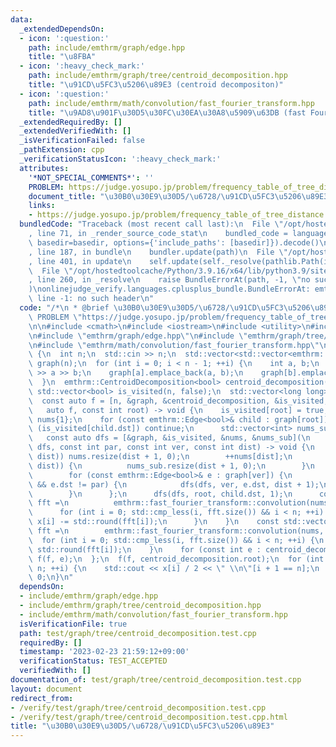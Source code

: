 ```yaml
---
data:
  _extendedDependsOn:
  - icon: ':question:'
    path: include/emthrm/graph/edge.hpp
    title: "\u8FBA"
  - icon: ':heavy_check_mark:'
    path: include/emthrm/graph/tree/centroid_decomposition.hpp
    title: "\u91CD\u5FC3\u5206\u89E3 (centroid decompositon)"
  - icon: ':question:'
    path: include/emthrm/math/convolution/fast_fourier_transform.hpp
    title: "\u9AD8\u901F\u30D5\u30FC\u30EA\u30A8\u5909\u63DB (fast Fourier transform)"
  _extendedRequiredBy: []
  _extendedVerifiedWith: []
  _isVerificationFailed: false
  _pathExtension: cpp
  _verificationStatusIcon: ':heavy_check_mark:'
  attributes:
    '*NOT_SPECIAL_COMMENTS*': ''
    PROBLEM: https://judge.yosupo.jp/problem/frequency_table_of_tree_distance
    document_title: "\u30B0\u30E9\u30D5/\u6728/\u91CD\u5FC3\u5206\u89E3"
    links:
    - https://judge.yosupo.jp/problem/frequency_table_of_tree_distance
  bundledCode: "Traceback (most recent call last):\n  File \"/opt/hostedtoolcache/Python/3.9.16/x64/lib/python3.9/site-packages/onlinejudge_verify/documentation/build.py\"\
    , line 71, in _render_source_code_stat\n    bundled_code = language.bundle(stat.path,\
    \ basedir=basedir, options={'include_paths': [basedir]}).decode()\n  File \"/opt/hostedtoolcache/Python/3.9.16/x64/lib/python3.9/site-packages/onlinejudge_verify/languages/cplusplus.py\"\
    , line 187, in bundle\n    bundler.update(path)\n  File \"/opt/hostedtoolcache/Python/3.9.16/x64/lib/python3.9/site-packages/onlinejudge_verify/languages/cplusplus_bundle.py\"\
    , line 401, in update\n    self.update(self._resolve(pathlib.Path(included), included_from=path))\n\
    \  File \"/opt/hostedtoolcache/Python/3.9.16/x64/lib/python3.9/site-packages/onlinejudge_verify/languages/cplusplus_bundle.py\"\
    , line 260, in _resolve\n    raise BundleErrorAt(path, -1, \"no such header\"\
    )\nonlinejudge_verify.languages.cplusplus_bundle.BundleErrorAt: emthrm/graph/edge.hpp:\
    \ line -1: no such header\n"
  code: "/*\n * @brief \u30B0\u30E9\u30D5/\u6728/\u91CD\u5FC3\u5206\u89E3\n */\n#define\
    \ PROBLEM \"https://judge.yosupo.jp/problem/frequency_table_of_tree_distance\"\
    \n\n#include <cmath>\n#include <iostream>\n#include <utility>\n#include <vector>\n\
    \n#include \"emthrm/graph/edge.hpp\"\n#include \"emthrm/graph/tree/centroid_decomposition.hpp\"\
    \n#include \"emthrm/math/convolution/fast_fourier_transform.hpp\"\n\nint main()\
    \ {\n  int n;\n  std::cin >> n;\n  std::vector<std::vector<emthrm::Edge<bool>>>\
    \ graph(n);\n  for (int i = 0; i < n - 1; ++i) {\n    int a, b;\n    std::cin\
    \ >> a >> b;\n    graph[a].emplace_back(a, b);\n    graph[b].emplace_back(b, a);\n\
    \  }\n  emthrm::CentroidDecomposition<bool> centroid_decomposition(graph);\n \
    \ std::vector<bool> is_visited(n, false);\n  std::vector<long long> x(n, 0);\n\
    \  const auto f = [n, &graph, &centroid_decomposition, &is_visited, &x](\n   \
    \   auto f, const int root) -> void {\n    is_visited[root] = true;\n    std::vector<int>\
    \ nums{1};\n    for (const emthrm::Edge<bool>& child : graph[root]) {\n      if\
    \ (is_visited[child.dst]) continue;\n      std::vector<int> nums_sub{0};\n   \
    \   const auto dfs = [&graph, &is_visited, &nums, &nums_sub](\n          auto\
    \ dfs, const int par, const int ver, const int dist) -> void {\n        if (std::cmp_less_equal(nums.size(),\
    \ dist)) nums.resize(dist + 1, 0);\n        ++nums[dist];\n        if (std::cmp_less_equal(nums_sub.size(),\
    \ dist)) {\n          nums_sub.resize(dist + 1, 0);\n        }\n        ++nums_sub[dist];\n\
    \        for (const emthrm::Edge<bool>& e : graph[ver]) {\n          if (!is_visited[e.dst]\
    \ && e.dst != par) {\n            dfs(dfs, ver, e.dst, dist + 1);\n          }\n\
    \        }\n      };\n      dfs(dfs, root, child.dst, 1);\n      const std::vector<emthrm::fast_fourier_transform::Real>\
    \ fft =\n          emthrm::fast_fourier_transform::convolution(nums_sub, nums_sub);\n\
    \      for (int i = 0; std::cmp_less(i, fft.size()) && i < n; ++i) {\n       \
    \ x[i] -= std::round(fft[i]);\n      }\n    }\n    const std::vector<emthrm::fast_fourier_transform::Real>\
    \ fft =\n        emthrm::fast_fourier_transform::convolution(nums, nums);\n  \
    \  for (int i = 0; std::cmp_less(i, fft.size()) && i < n; ++i) {\n      x[i] +=\
    \ std::round(fft[i]);\n    }\n    for (const int e : centroid_decomposition.g[root])\
    \ f(f, e);\n  };\n  f(f, centroid_decomposition.root);\n  for (int i = 1; i <\
    \ n; ++i) {\n    std::cout << x[i] / 2 << \" \\n\"[i + 1 == n];\n  }\n  return\
    \ 0;\n}\n"
  dependsOn:
  - include/emthrm/graph/edge.hpp
  - include/emthrm/graph/tree/centroid_decomposition.hpp
  - include/emthrm/math/convolution/fast_fourier_transform.hpp
  isVerificationFile: true
  path: test/graph/tree/centroid_decomposition.test.cpp
  requiredBy: []
  timestamp: '2023-02-23 21:59:12+09:00'
  verificationStatus: TEST_ACCEPTED
  verifiedWith: []
documentation_of: test/graph/tree/centroid_decomposition.test.cpp
layout: document
redirect_from:
- /verify/test/graph/tree/centroid_decomposition.test.cpp
- /verify/test/graph/tree/centroid_decomposition.test.cpp.html
title: "\u30B0\u30E9\u30D5/\u6728/\u91CD\u5FC3\u5206\u89E3"
---
```

